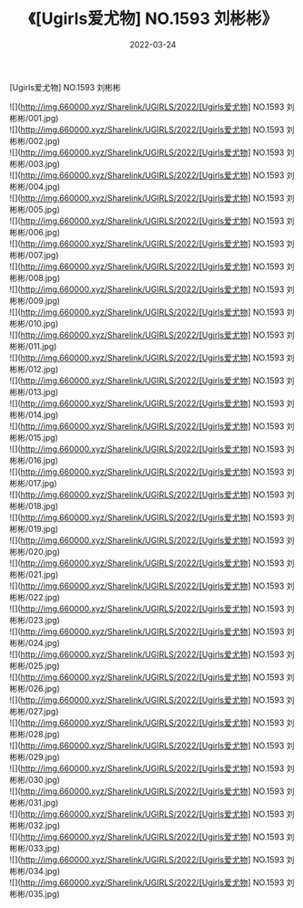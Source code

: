 ﻿---
layout: post
title:  《[Ugirls爱尤物] NO.1593 刘彬彬》
date:   2022-03-24
img: http://img.660000.xyz/Sharelink/UGIRLS/2022/[Ugirls爱尤物] NO.1593 刘彬彬/000.jpg
categories: [美女, 清纯, 唯美]
---

[Ugirls爱尤物] NO.1593 刘彬彬

 ![](http://img.660000.xyz/Sharelink/UGIRLS/2022/[Ugirls爱尤物] NO.1593 刘彬彬/001.jpg) <br>![](http://img.660000.xyz/Sharelink/UGIRLS/2022/[Ugirls爱尤物] NO.1593 刘彬彬/002.jpg) <br>![](http://img.660000.xyz/Sharelink/UGIRLS/2022/[Ugirls爱尤物] NO.1593 刘彬彬/003.jpg) <br>![](http://img.660000.xyz/Sharelink/UGIRLS/2022/[Ugirls爱尤物] NO.1593 刘彬彬/004.jpg) <br>![](http://img.660000.xyz/Sharelink/UGIRLS/2022/[Ugirls爱尤物] NO.1593 刘彬彬/005.jpg) <br>![](http://img.660000.xyz/Sharelink/UGIRLS/2022/[Ugirls爱尤物] NO.1593 刘彬彬/006.jpg) <br>![](http://img.660000.xyz/Sharelink/UGIRLS/2022/[Ugirls爱尤物] NO.1593 刘彬彬/007.jpg) <br>![](http://img.660000.xyz/Sharelink/UGIRLS/2022/[Ugirls爱尤物] NO.1593 刘彬彬/008.jpg) <br>![](http://img.660000.xyz/Sharelink/UGIRLS/2022/[Ugirls爱尤物] NO.1593 刘彬彬/009.jpg) <br>![](http://img.660000.xyz/Sharelink/UGIRLS/2022/[Ugirls爱尤物] NO.1593 刘彬彬/010.jpg) <br>![](http://img.660000.xyz/Sharelink/UGIRLS/2022/[Ugirls爱尤物] NO.1593 刘彬彬/011.jpg) <br>![](http://img.660000.xyz/Sharelink/UGIRLS/2022/[Ugirls爱尤物] NO.1593 刘彬彬/012.jpg) <br>![](http://img.660000.xyz/Sharelink/UGIRLS/2022/[Ugirls爱尤物] NO.1593 刘彬彬/013.jpg) <br>![](http://img.660000.xyz/Sharelink/UGIRLS/2022/[Ugirls爱尤物] NO.1593 刘彬彬/014.jpg) <br>![](http://img.660000.xyz/Sharelink/UGIRLS/2022/[Ugirls爱尤物] NO.1593 刘彬彬/015.jpg) <br>![](http://img.660000.xyz/Sharelink/UGIRLS/2022/[Ugirls爱尤物] NO.1593 刘彬彬/016.jpg) <br>![](http://img.660000.xyz/Sharelink/UGIRLS/2022/[Ugirls爱尤物] NO.1593 刘彬彬/017.jpg) <br>![](http://img.660000.xyz/Sharelink/UGIRLS/2022/[Ugirls爱尤物] NO.1593 刘彬彬/018.jpg) <br>![](http://img.660000.xyz/Sharelink/UGIRLS/2022/[Ugirls爱尤物] NO.1593 刘彬彬/019.jpg) <br>![](http://img.660000.xyz/Sharelink/UGIRLS/2022/[Ugirls爱尤物] NO.1593 刘彬彬/020.jpg) <br>![](http://img.660000.xyz/Sharelink/UGIRLS/2022/[Ugirls爱尤物] NO.1593 刘彬彬/021.jpg) <br>![](http://img.660000.xyz/Sharelink/UGIRLS/2022/[Ugirls爱尤物] NO.1593 刘彬彬/022.jpg) <br>![](http://img.660000.xyz/Sharelink/UGIRLS/2022/[Ugirls爱尤物] NO.1593 刘彬彬/023.jpg) <br>![](http://img.660000.xyz/Sharelink/UGIRLS/2022/[Ugirls爱尤物] NO.1593 刘彬彬/024.jpg) <br>![](http://img.660000.xyz/Sharelink/UGIRLS/2022/[Ugirls爱尤物] NO.1593 刘彬彬/025.jpg) <br>![](http://img.660000.xyz/Sharelink/UGIRLS/2022/[Ugirls爱尤物] NO.1593 刘彬彬/026.jpg) <br>![](http://img.660000.xyz/Sharelink/UGIRLS/2022/[Ugirls爱尤物] NO.1593 刘彬彬/027.jpg) <br>![](http://img.660000.xyz/Sharelink/UGIRLS/2022/[Ugirls爱尤物] NO.1593 刘彬彬/028.jpg) <br>![](http://img.660000.xyz/Sharelink/UGIRLS/2022/[Ugirls爱尤物] NO.1593 刘彬彬/029.jpg) <br>![](http://img.660000.xyz/Sharelink/UGIRLS/2022/[Ugirls爱尤物] NO.1593 刘彬彬/030.jpg) <br>![](http://img.660000.xyz/Sharelink/UGIRLS/2022/[Ugirls爱尤物] NO.1593 刘彬彬/031.jpg) <br>![](http://img.660000.xyz/Sharelink/UGIRLS/2022/[Ugirls爱尤物] NO.1593 刘彬彬/032.jpg) <br>![](http://img.660000.xyz/Sharelink/UGIRLS/2022/[Ugirls爱尤物] NO.1593 刘彬彬/033.jpg) <br>![](http://img.660000.xyz/Sharelink/UGIRLS/2022/[Ugirls爱尤物] NO.1593 刘彬彬/034.jpg) <br>![](http://img.660000.xyz/Sharelink/UGIRLS/2022/[Ugirls爱尤物] NO.1593 刘彬彬/035.jpg) <br>